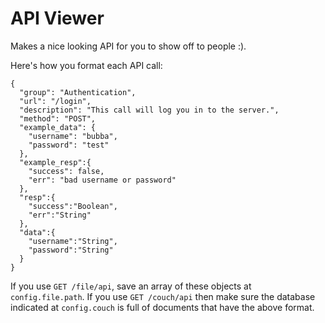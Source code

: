 API Viewer
==========

Makes a nice looking API for you to show off to people :).


Here's how you format each API call:

```
{
  "group": "Authentication",
  "url": "/login",
  "description": "This call will log you in to the server.",
  "method": "POST",
  "example_data": {
    "username": "bubba",
    "password": "test"
  },
  "example_resp":{
    "success": false,
    "err": "bad username or password"
  },
  "resp":{
    "success":"Boolean",
    "err":"String"
  },
  "data":{
    "username":"String",
    "password":"String"
  }
}
```

If you use `GET /file/api`, save an array of these objects at `config.file.path`. If you use `GET /couch/api` then make sure the database indicated at `config.couch` is full of documents that have the above format.
